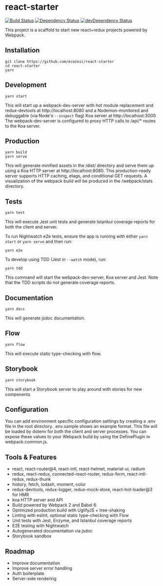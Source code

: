 # react-starter
[![Build Status](https://travis-ci.org/ecozoic/react-starter.svg?branch=master)](https://travis-ci.org/ecozoic/react-starter) [![Dependency Status](https://david-dm.org/ecozoic/react-starter.svg)](https://david-dm.org/ecozoic/react-starter) [![devDependency Status](https://david-dm.org/ecozoic/react-starter/dev-status.png)](https://david-dm.org/ecozoic/react-starter?type=dev)

This project is a scaffold to start new react+redux projects powered by Webpack.

## Installation
```
git clone https://github.com/ecozoic/react-starter
cd react-starter
yarn
```

## Development
```
yarn start
```

This will start up a webpack-dev-server with hot module replacement and redux-devtools at http://localhost:8080 and a Nodemon-monitored and debuggable (via Node's ```--inspect``` flag) Koa server at http://localhost:3000. 
The webpack-dev-server is configured to proxy HTTP calls to /api/* routes to the Koa server.

## Production
```
yarn build
yarn serve
```

This will generate minified assets in the /dist/ directory and serve them up using a Koa HTTP server at http://localhost:8080. 
This production-ready server supports HTTP caching, etags, and conditional GET requests. 
A visualization of the webpack build will be produced in the /webpack/stats directory. 

## Tests
```
yarn test
```

This will execute Jest unit tests and generate Istanbul coverage reports for both the client and server.

To run Nightwatch e2e tests, ensure the app is running with either ```yarn start``` or ```yarn serve``` and then run:
```
yarn e2e
```

To develop using TDD (Jest in ```--watch``` mode), run:
```
yarn tdd
```
This command will start the webpack-dev-server, Koa server and Jest. Note that the TDD scripts do not generate coverage reports.

## Documentation
```
yarn docs
```

This will generate jsdoc documentation.

## Flow
```
yarn flow
```

This will execute static type-checking with flow.

## Storybook
```
yarn storybook
```

This will start a Storybook server to play around with stories for new components

## Configuration
You can add environment specific configuration settings by creating a .env file in the root directory. .env.sample shows an example format. 
This file will be loaded by dotenv for both the client and server processes. 
You can expose these values to your Webpack build by using the DefinePlugin in webpack.common.js.

## Tools & Features
* react, react-router@4, react-intl, react-helmet, material-ui, radium
* redux, react-redux, connected-react-router, redux-form, react-intl-redux, redux-thunk
* history, fetch, lodash, moment, color
* redux-devtools, redux-logger, redux-mock-store, react-hot-loader@3 for HMR
* koa HTTP server and API
* Build powered by Webpack 2 and Babel 6
* Optimized production build with UglifyJS + tree-shaking
* Linting with eslint, optional static type-checking with Flow
* Unit tests with Jest, Enzyme, and Istanbul coverage reports
* E2E testing with Nightwatch
* Autogenerated documentation via jsdoc
* Storybook sandbox

## Roadmap
* Improve documentation
* Improve server error handling
* Auth boilerplate
* Server-side rendering